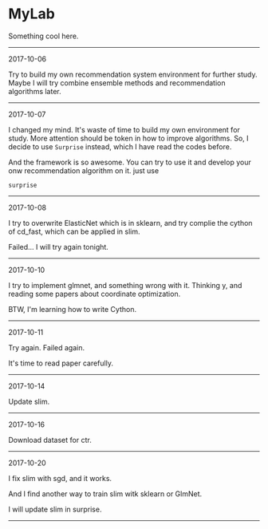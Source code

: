 # MyLab

Something cool here.



***
2017-10-06

Try to build my own recommendation system environment for further study.
Maybe I will try combine ensemble methods and recommendation algorithms later.

---

2017-10-07

I changed my mind.
It's waste of time to build my own environment for study.
More attention should be token in how to improve algorithms.
So, I decide to use `Surprise` instead, which I have read the codes before.

And the framework is so awesome.
You can try to use it and develop your onw recommendation algorithm on it.
just use

```
surprise
```

---

2017-10-08

I try to overwrite ElasticNet which is in sklearn, and try complie the cython of cd_fast,
which can be applied in slim.

Failed...
I will try again tonight.

---

2017-10-10

I try to implement glmnet, and something wrong with it.
Thinking y, and reading some papers about coordinate optimization.

BTW, I'm learning how to write Cython.

---

2017-10-11

Try again. Failed again.

It's time to read paper carefully.

---

2017-10-14

Update slim.

---

2017-10-16

Download dataset for ctr.

---

2017-10-20

I fix slim with sgd, and it works.

And I find another way to train slim witk sklearn or GlmNet.

I will update slim in surprise.

---
